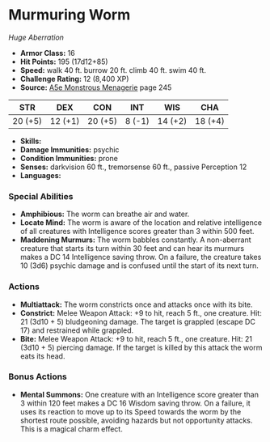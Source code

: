 # Murmuring Worm

*Huge* *Aberration*

- **Armor Class:** 16
- **Hit Points:** 195 (17d12+85)
- **Speed:** walk 40 ft. burrow 20 ft. climb 40 ft. swim 40 ft.
- **Challenge Rating:** 12 (8,400 XP)
- **Source:** [A5e Monstrous Menagerie](https://enpublishingrpg.com/products/level-up-monstrous-menagerie-a5e) page 245

| STR | DEX | CON | INT | WIS | CHA |
| --- | --- | --- | --- | --- | --- |
| 20 (+5) | 12 (+1) | 20 (+5) | 8 (-1) | 14 (+2) | 18 (+4) |

- **Skills:** 
- **Damage Immunities:** psychic
- **Condition Immunities:** prone
- **Senses:** darkvision 60 ft., tremorsense 60 ft., passive Perception 12
- **Languages:** 

### Special Abilities

- **Amphibious:** The worm can breathe air and water.
- **Locate Mind:** The worm is aware of the location and relative intelligence of all creatures with Intelligence scores greater than 3 within 500 feet.
- **Maddening Murmurs:** The worm babbles constantly. A non-aberrant creature that starts its turn within 30 feet and can hear its murmurs makes a DC 14 Intelligence saving throw. On a failure, the creature takes 10 (3d6) psychic damage and is confused until the start of its next turn.

### Actions

- **Multiattack:** The worm constricts once and attacks once with its bite.
- **Constrict:** Melee Weapon Attack: +9 to hit, reach 5 ft., one creature. Hit: 21 (3d10 + 5) bludgeoning damage. The target is grappled (escape DC 17) and restrained while grappled.
- **Bite:** Melee Weapon Attack: +9 to hit, reach 5 ft., one creature. Hit: 21 (3d10 + 5) piercing damage. If the target is killed by this attack  the worm eats its head.

### Bonus Actions

- **Mental Summons:** One creature with an Intelligence score greater than 3 within 120 feet makes a DC 16 Wisdom saving throw. On a failure, it uses its reaction to move up to its Speed towards the worm by the shortest route possible, avoiding hazards but not opportunity attacks. This is a magical charm effect.



